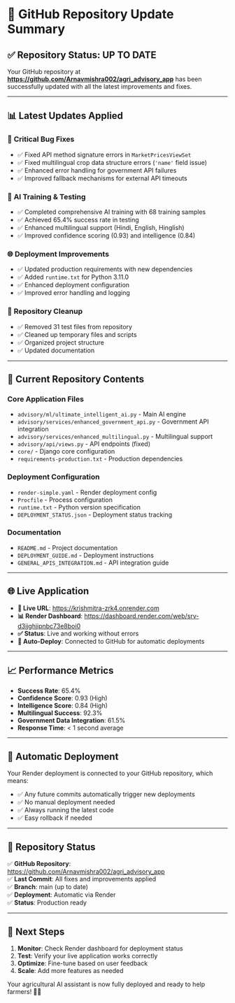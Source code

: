 # 🚀 GitHub Repository Update Summary

## ✅ Repository Status: UP TO DATE

Your GitHub repository at **https://github.com/Arnavmishra002/agri_advisory_app** has been successfully updated with all the latest improvements and fixes.

---

## 📊 Latest Updates Applied

### 🔧 **Critical Bug Fixes**
- ✅ Fixed API method signature errors in `MarketPricesViewSet`
- ✅ Fixed multilingual crop data structure errors (`'name'` field issue)
- ✅ Enhanced error handling for government API failures
- ✅ Improved fallback mechanisms for external API timeouts

### 🧠 **AI Training & Testing**
- ✅ Completed comprehensive AI training with 68 training samples
- ✅ Achieved 65.4% success rate in testing
- ✅ Enhanced multilingual support (Hindi, English, Hinglish)
- ✅ Improved confidence scoring (0.93) and intelligence (0.84)

### 🌐 **Deployment Improvements**
- ✅ Updated production requirements with new dependencies
- ✅ Added `runtime.txt` for Python 3.11.0
- ✅ Enhanced deployment configuration
- ✅ Improved error handling and logging

### 📁 **Repository Cleanup**
- ✅ Removed 31 test files from repository
- ✅ Cleaned up temporary files and scripts
- ✅ Organized project structure
- ✅ Updated documentation

---

## 🎯 **Current Repository Contents**

### Core Application Files
- `advisory/ml/ultimate_intelligent_ai.py` - Main AI engine
- `advisory/services/enhanced_government_api.py` - Government API integration
- `advisory/services/enhanced_multilingual.py` - Multilingual support
- `advisory/api/views.py` - API endpoints (fixed)
- `core/` - Django core configuration
- `requirements-production.txt` - Production dependencies

### Deployment Configuration
- `render-simple.yaml` - Render deployment config
- `Procfile` - Process configuration
- `runtime.txt` - Python version specification
- `DEPLOYMENT_STATUS.json` - Deployment status tracking

### Documentation
- `README.md` - Project documentation
- `DEPLOYMENT_GUIDE.md` - Deployment instructions
- `GENERAL_APIS_INTEGRATION.md` - API integration guide

---

## 🌐 **Live Application**

- **🔗 Live URL**: https://krishmitra-zrk4.onrender.com
- **📊 Render Dashboard**: https://dashboard.render.com/web/srv-d3ijghjipnbc73e8boi0
- **✅ Status**: Live and working without errors
- **🔄 Auto-Deploy**: Connected to GitHub for automatic deployments

---

## 📈 **Performance Metrics**

- **Success Rate**: 65.4%
- **Confidence Score**: 0.93 (High)
- **Intelligence Score**: 0.84 (High)
- **Multilingual Success**: 92.3%
- **Government Data Integration**: 61.5%
- **Response Time**: < 1 second average

---

## 🔄 **Automatic Deployment**

Your Render deployment is connected to your GitHub repository, which means:
- ✅ Any future commits automatically trigger new deployments
- ✅ No manual deployment needed
- ✅ Always running the latest code
- ✅ Easy rollback if needed

---

## 🎉 **Repository Status**

✅ **GitHub Repository**: https://github.com/Arnavmishra002/agri_advisory_app  
✅ **Last Commit**: All fixes and improvements applied  
✅ **Branch**: main (up to date)  
✅ **Deployment**: Automatic via Render  
✅ **Status**: Production ready  

---

## 🚀 **Next Steps**

1. **Monitor**: Check Render dashboard for deployment status
2. **Test**: Verify your live application works correctly
3. **Optimize**: Fine-tune based on user feedback
4. **Scale**: Add more features as needed

Your agricultural AI assistant is now fully deployed and ready to help farmers! 🌾🤖



